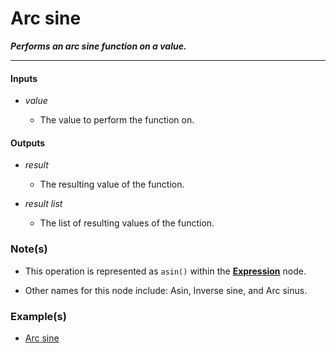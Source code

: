 # Arc sine

**_Performs an arc sine function on a value._**

---


#### Inputs

* _value_

  * The value to perform the function on.


#### Outputs

* _result_

  * The resulting value of the function.

* _result list_

  * The list of resulting values of the function.


### Note(s)

* This operation is represented as `asin()` within the [**Expression**](/nodes/ExpressionParser/documentation.md) node.

* Other names for this node include: Asin, Inverse sine, and Arc sinus.


### Example(s)

* <a href="https://creator.trimble.com/graph?assetURI=whp:a96a78b3-5740-40ad-ac8b-79258c966a81&version=latest" target="_blank">Arc sine</a>
